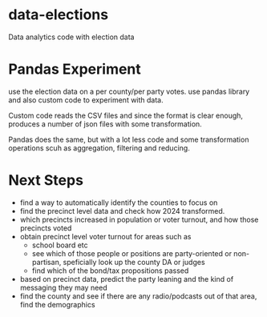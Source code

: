 # data-elections
Data analytics code with election data 

#  Pandas Experiment

use the election data on a per county/per party votes.
use pandas library and also custom code to experiment with data.

Custom code reads the CSV files and since the format is clear 
enough, produces a number of json files with some transformation.

Pandas does the same, but with a lot less code and some 
transformation operations scuh as aggregation, filtering and
reducing.


# Next Steps

- find a way to automatically identify the counties to focus on
- find the precinct level data and check how 2024 transformed.
- which precincts increased in population or voter turnout, and how
  those precincts voted
- obtain precinct level voter turnout for areas such as 
  - school board etc
  - see which of those people or positions are party-oriented or
    non-partisan, speficially look up the county DA or judges
  - find which of the bond/tax propositions passed
- based on precinct data, predict the party leaning and the
  kind of messaging they may need
- find the county and see if there are any radio/podcasts out of that
  area, find the demographics




